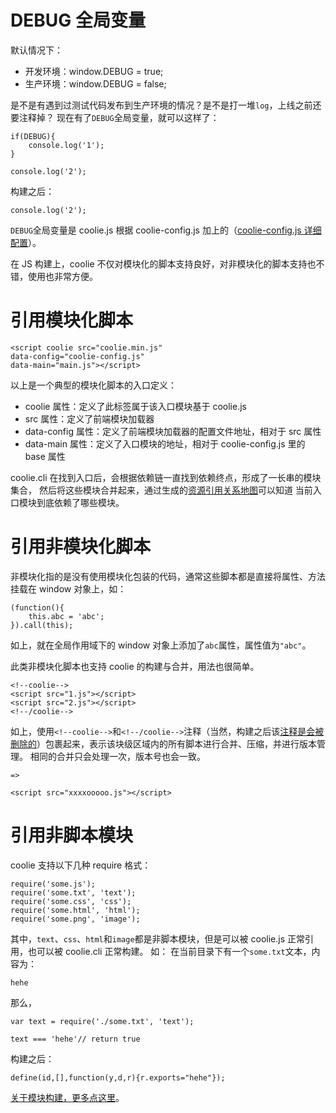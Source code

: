 # DEBUG 全局变量
默认情况下：

- 开发环境：window.DEBUG = true;
- 生产环境：window.DEBUG = false;

是不是有遇到过测试代码发布到生产环境的情况？是不是打一堆`log`，上线之前还要注释掉？
现在有了`DEBUG`全局变量，就可以这样了：
```
if(DEBUG){
    console.log('1');
}

console.log('2');
```
构建之后：
```
console.log('2');
```

`DEBUG`全局变量是 coolie.js 根据 coolie-config.js 加上的（[coolie-config.js 详细配置](../begin/coolie-config.js.md)）。


在 JS 构建上，coolie 不仅对模块化的脚本支持良好，对非模块化的脚本支持也不错，使用也非常方便。

# 引用模块化脚本
```
<script coolie src="coolie.min.js"
data-config="coolie-config.js"
data-main="main.js"></script>
```
以上是一个典型的模块化脚本的入口定义：

- coolie 属性：定义了此标签属于该入口模块基于 coolie.js
- src 属性：定义了前端模块加载器
- data-config 属性：定义了前端模块加载器的配置文件地址，相对于 src 属性
- data-main 属性：定义了入口模块的地址，相对于 coolie-config.js 里的 base 属性

coolie.cli 在找到入口后，会根据依赖链一直找到依赖终点，形成了一长串的模块集合，
然后将这些模块合并起来，通过生成的[资源引用关系地图](./relationship-map.json.md)可以知道
当前入口模块到底依赖了哪些模块。


# 引用非模块化脚本
非模块化指的是没有使用模块化包装的代码，通常这些脚本都是直接将属性、方法挂载在 window 对象上，如：
```
(function(){
    this.abc = 'abc';
}).call(this);
```
如上，就在全局作用域下的 window 对象上添加了`abc`属性，属性值为`"abc"`。

此类非模块化脚本也支持 coolie 的构建与合并，用法也很简单。
```
<!--coolie-->
<script src="1.js"></script>
<script src="2.js"></script>
<!--/coolie-->
```
如上，使用`<!--coolie-->`和`<!--/coolie-->`注释（当然，构建之后该[注释是会被删除的](./html-comments.md)）包裹起来，表示该块级区域内的所有脚本进行合并、压缩，并进行版本管理。
相同的合并只会处理一次，版本号也会一致。
```
=>

<script src="xxxxooooo.js"></script>
```

# 引用非脚本模块
coolie 支持以下几种 require 格式：
```
require('some.js');
require('some.txt', 'text');
require('some.css', 'css');
require('some.html', 'html');
require('some.png', 'image');
```
其中，`text`、`css`、`html`和`image`都是非脚本模块，但是可以被 coolie.js 正常引用，也可以被 coolie.cli 正常构建。
如：
在当前目录下有一个`some.txt`文本，内容为：
```
hehe
```
那么，
```
var text = require('./some.txt', 'text');

text === 'hehe'// return true
```
构建之后：
```
define(id,[],function(y,d,r){r.exports="hehe"});
```

[关于模块构建，更多点这里](./build-modules.md)。


